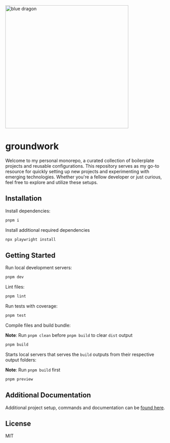<img src="https://github.com/waldronmatt/groundwork/blob/main/docs/repo/assets/pnpm-nx-lerna-dragon-logo.png?raw=true" alt="blue dragon" width="384" height="384" />

# groundwork

Welcome to my personal monorepo, a curated collection of boilerplate projects and reusable configurations. This repository serves as my go-to resource for quickly setting up new projects and experimenting with emerging technologies. Whether you're a fellow developer or just curious, feel free to explore and utilize these setups.

## Installation

Install dependencies:

```bash
pnpm i
```

Install additional required dependencies

```bash
npx playwright install
```

## Getting Started

Run local development servers:

```bash
pnpm dev
```

Lint files:

```bash
pnpm lint
```

Run tests with coverage:

```bash
pnpm test
```

Compile files and build bundle:

**Note**: Run `pnpm clean` before `pnpm build` to clear `dist` output

```bash
pnpm build
```

Starts local servers that serves the `build` outputs from their respective output folders:

**Note**: Run `pnpm build` first

```bash
pnpm preview
```

## Additional Documentation

Additional project setup, commands and documentation can be [found here](docs/repo/README.md).

## License

MIT
